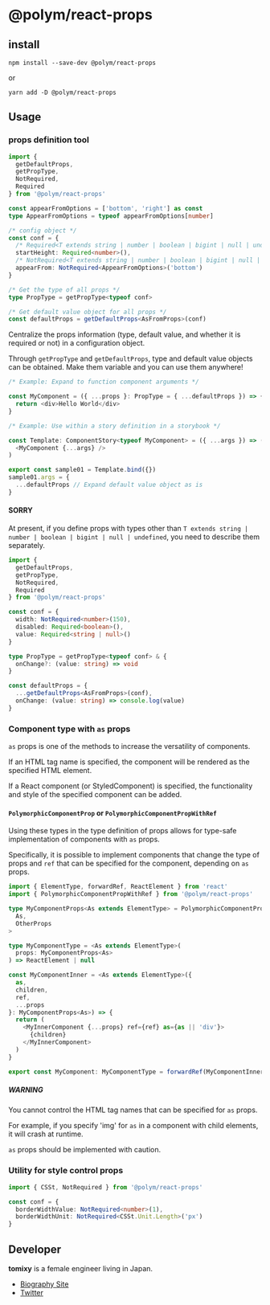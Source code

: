 # @polym/react-props

## install

```
npm install --save-dev @polym/react-props
```

or

```
yarn add -D @polym/react-props
```

## Usage

### props definition tool

```ts
import {
  getDefaultProps,
  getPropType,
  NotRequired,
  Required
} from '@polym/react-props'

const appearFromOptions = ['bottom', 'right'] as const
type AppearFromOptions = typeof appearFromOptions[number]

/* config object */
const conf = {
  /* Required<T extends string | number | boolean | bigint | null | undefined>() */
  startHeight: Required<number>(),
  /* NotRequired<T extends string | number | boolean | bigint | null | undefined>(DEFAULT_VALUE) */
  appearFrom: NotRequired<AppearFromOptions>('bottom')
}

/* Get the type of all props */
type PropType = getPropType<typeof conf>

/* Get default value object for all props */
const defaultProps = getDefaultProps<AsFromProps>(conf)
```

Centralize the props information (type, default value, and whether it is required or not) in a configuration object.

Through `getPropType` and `getDefaultProps`, type and default value objects can be obtained.
Make them variable and you can use them anywhere!

```ts
/* Example: Expand to function component arguments */

const MyComponent = ({ ...props }: PropType = { ...defaultProps }) => {
  return <div>Hello World</div>
}
```

```ts
/* Example: Use within a story definition in a storybook */

const Template: ComponentStory<typeof MyComponent> = ({ ...args }) => (
  <MyComponent {...args} />
)

export const sample01 = Template.bind({})
sample01.args = {
  ...defaultProps // Expand default value object as is
}
```

#### SORRY

At present, if you define props with types other than `T extends string | number | boolean | bigint | null | undefined`, you need to describe them separately.

```ts
import {
  getDefaultProps,
  getPropType,
  NotRequired,
  Required
} from '@polym/react-props'

const conf = {
  width: NotRequired<number>(150),
  disabled: Required<boolean>(),
  value: Required<string | null>()
}

type PropType = getPropType<typeof conf> & {
  onChange?: (value: string) => void
}

const defaultProps = {
  ...getDefaultProps<AsFromProps>(conf),
  onChange: (value: string) => console.log(value)
}
```

### Component type with `as` props

`as` props is one of the methods to increase the versatility of components.

If an HTML tag name is specified, the component will be rendered as the specified HTML element.

If a React component (or StyledComponent) is specified, the functionality and style of the specified component can be added.

#### `PolymorphicComponentProp` or `PolymorphicComponentPropWithRef`

Using these types in the type definition of props allows for type-safe implementation of components with `as` props.

Specifically, it is possible to implement components that change the type of props and `ref` that can be specified for the component, depending on `as` props.

```ts
import { ElementType, forwardRef, ReactElement } from 'react'
import { PolymorphicComponentPropWithRef } from '@polym/react-props'

type MyComponentProps<As extends ElementType> = PolymorphicComponentPropWithRef<
  As,
  OtherProps
>

type MyComponentType = <As extends ElementType>(
  props: MyComponentProps<As>
) => ReactElement | null

const MyComponentInner = <As extends ElementType>({
  as,
  children,
  ref,
  ...props
}: MyComponentProps<As>) => {
  return (
    <MyInnerComponent {...props} ref={ref} as={as || 'div'}>
      {children}
    </MyInnerComponent>
  )
}

export const MyComponent: MyComponentType = forwardRef(MyComponentInner)
```

##### WARNING

You cannot control the HTML tag names that can be specified for `as` props.

For example, if you specify 'img' for `as` in a component with child elements, it will crash at runtime.

`as` props should be implemented with caution.

### Utility for style control props

```ts
import { CSSt, NotRequired } from '@polym/react-props'

const conf = {
  borderWidthValue: NotRequired<number>(1),
  borderWidthUnit: NotRequired<CSSt.Unit.Length>('px')
}
```

## Developer

**tomixy** is a female engineer living in Japan.

- [Biography Site](https://tetracalibers.notion.site/tomixy-TetraCalibers-30b94fb9fc054d4da667539ef35f42c6)
- [Twitter](https://twitter.com/tetracalibers)

